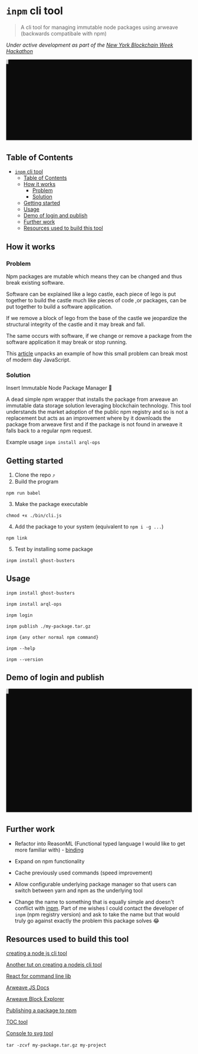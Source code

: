 # `inpm` cli tool

> A cli tool for managing immutable node packages using arweave (backwards compatibale with npm)

_Under active development as part of the [New York Blockchain Week Hackathon](https://gitcoin.co/hackathon/new-york-blockchain-week/?tab=hackathon:20)_

<img src="media/demo.svg" width="600">

## Table of Contents

- [`inpm` cli tool](#-inpm--cli-tool)
  - [Table of Contents](#table-of-contents)
  - [How it works](#how-it-works)
    - [Problem](#problem)
    - [Solution](#solution)
  - [Getting started](#getting-started)
  - [Usage](#usage)
  - [Demo of login and publish](#Demo-of-login-and-publish)
  - [Further work](#further-work)
  - [Resources used to build this tool](#resources-used-to-build-this-tool)

## How it works

### Problem

Npm packages are mutable which means they can be changed and thus break existing software.

Software can be explained like a lego castle, each piece of lego is put together to build the castle much like pieces of code ,or packages, can be put together to build a software application.

If we remove a block of lego from the base of the castle we jeopardize the structural integrity of the castle and it may break and fall.

The same occurs with software, if we change or remove a package from the software application it may break or stop running.

This [article](https://www.theregister.co.uk/2016/03/23/npm_left_pad_chaos/) unpacks an example of how this small problem can break most of modern day JavaScript.

### Solution

Insert Immutable Node Package Manager 🤯

A dead simple npm wrapper that installs the package from arweave an immutable data storage solution leveraging blockchain technology. This tool understands the market adoption of the public npm registry and so is not a replacement but acts as an improvement where by it downloads the package from arweave first and if the package is not found in arweave it falls back to a regular npm request.

Example usage `inpm install arql-ops`

## Getting started

1. Clone the repo ⤴️
2. Build the program

```
npm run babel
```

3. Make the package executable

```
chmod +x ./bin/cli.js
```

4. Add the package to your system (equivalent to `npm i -g ...`)

```
npm link
```

5. Test by installing some package

```
inpm install ghost-busters
```

## Usage

```
inpm install ghost-busters
```

```
inpm install arql-ops
```

```
inpm login
```

```
inpm publish ./my-package.tar.gz
```

```
inpm {any other normal npm command}
```

```
inpm --help
```

```
inpm --version
```

## Demo of login and publish

<img src="media/login-demo.svg" width="600">

## Further work

- Refactor into ReasonML (Functional typed language I would like to get more familiar with) - [binding](https://github.com/cometkim/bs-ink)

- Expand on npm functionality

- Cache previously used commands (speed improvement)

- Allow configurable underlying package manager so that users can switch between yarn and npm as the underlying tool

- Change the name to something that is equally simple and doesn't conflict with [inpm](https://www.npmjs.com/package/inpm). Part of me wishes I could contact the developer of `inpm` (npm registry version) and ask to take the name but that would truly go against exactly the problem this package solves 😂

## Resources used to build this tool

[creating a node js cli tool](https://x-team.com/blog/a-guide-to-creating-a-nodejs-command/)

[Another tut on creating a nodejs cli tool](https://www.twilio.com/blog/how-to-build-a-cli-with-node-js)

[React for command line lib](https://github.com/vadimdemedes/ink)

[Arweave JS Docs](https://github.com/ArweaveTeam/arweave-js)

[Arweave Block Explorer](https://viewblock.io/arweave)

[Publishing a package to npm](https://zellwk.com/blog/publish-to-npm/)

[TOC tool](https://ecotrust-canada.github.io/markdown-toc/)

[Console to svg tool](https://nbedos.github.io/termtosvg/)

`tar -zcvf my-package.tar.gz my-project`
